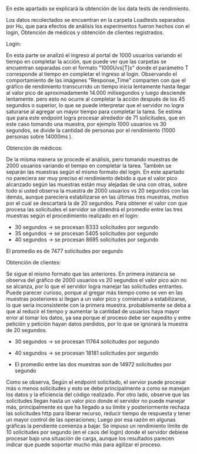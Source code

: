En este apartado se explicará la obtención de los data tests de rendimiento. 

Los datos recolectados se encuentran en la carpeta Loadtests separados por Hu, que para efectos de análisis los experimentos fueron hechos con el login, Obtención de médicos y obtención de clientes registrados. 

Login:

En esta parte se analizó el ingreso al portal de 1000 usuarios variando el tiempo en completar la acción, que puede ver que las carpetas se encuentran separadas con el formato "1000Uvs[T]s" donde el parámetro T corresponde al tiempo en completar el ingreso al login. Observando el comportamiento de las imágenes "Response_Time" comparten con que el gráfico de rendimiento transcurrido un tiempo inicia lentamente hasta llegar al valor pico de aproximadamente 14.000 milisegundos y luego desciende lentamente. pero esto no ocurre al completar la acción después de los 45 segundos o superior, lo que se puede interpretar que el servidor no logra saturarse al agregar un mayor tiempo para completar la tarea. Se estima que para este endpoint logra procesar alrededor de 71 solicitudes, que en este caso tomando una muestra, por ejemplo 1000 usuarios vs 30 segundos, se divide la cantidad de personas por el rendimiento (1000 personas sobre 14000ms ). 


Obtención de médicos:

De la misma manera se procede el análisis, pero tomando muestras de 2000 usuarios variando el tiempo en completar la tarea. También se separán las muestras según el mismo formato del login. En este apartado no pareciera ser muy preciso el rendimiento debido a que el valor pico alcanzado según las muestras están muy alejadas de una con otras, sobre todo si usted observa la muestra de 2000 usuarios vs 20 segundos con las demás, aunque pareciera estabilizarse en las últimas tres muestras, motivo por el cual se descartará la de 20 segundos. Para obtener el valor con que procesa las solicitudes el servidor se obtendrá el promedio entre las tres muestras según el procedimiento realizado en el login:

- 30 segundos -> se procesan 8333 solicitudes por segundo
- 35 segundos -> se procesan 5405 solicitudes por segundo
- 40 segundos -> se procesan 8695 solicitudes por segundo  

El promedio es de 7477 solicitudes por segundo



Obtención de clientes:

Se sigue el mismo formato que las anteriores. En primera instancia se observa del gráfico de 2000 usuarios vs 20 segundos el valor pico aún no se alcanza, por lo que el servidor logra manejar las solicitudes entrantes. Puede parecer curioso, porque al gregar más tiempo como se ven en las muestras posteriores si llegan a un valor pico y comienzan a estabilizarse, lo que sería inconsistente con la primera muestra. probablemente se deba a que al reducir el tiempo y aumentar la cantidad de usuarios haya mayor error al tomar los datos, ya sea porque el proceso debe ser expedito y entre petición y petición hayan datos perdidos, por lo que se ignorará la muestra de 20 segundos.  

- 30 segundos -> se procesan 11764 solicitudes por segundo
- 40 segundos -> se procesan 18181 solicitudes por segundo

- El promedio entre las dos muestras son de 14972 solicitudes por segundo

Como se observa, Según el endpoint solicitado, el servior puede procesar más o menos solicitudes y esto se debe principalmente a como se manejan los datos y la eficiencia del código realizado. Por otro lado, observe que las solicitudes llegan hasta un valor pico donde el servidor no puede manejar más, principalmente es que ha llegado a su límite y posteriormente rechaza las solicitudes http para liberar recurso, reducir tiempo de respuesta y tener un mayor control de las operaciones; Luego por esa razón en algunas gráficas la pendiente comienza a bajar. Se impuso un rendimiento límite de 10 solicitudes por segundo (en el caos del login) donde el servidor debiese procesar bajo una situación de carga, aunque los resultados parecen indicar que puede soportar mucho más para agilizar el proceso. 
